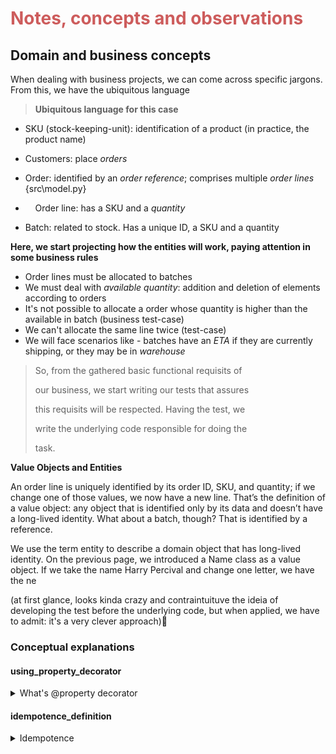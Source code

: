 <font color="indianred">

# Notes, concepts and observations

</font>

## Domain and business concepts

When dealing with business projects, we can come across specific jargons. From this, we have the ubiquitous language

> **Ubiquitous language for this case**

- SKU (stock-keeping-unit): identification of a product (in practice, the product name)

- Customers: place *orders*

- Order: identified by an *order reference*; comprises multiple *order lines* {src\model.py}

- &nbsp;&nbsp;&nbsp;&nbsp;Order line: has a SKU and a *quantity*

- Batch: related to stock. Has a unique ID, a SKU and a quantity

**Here, we start projecting how the entities will work, paying attention in some business rules**

- Order lines must be allocated to batches
- We must deal with *available quantity*: addition and deletion of elements according to orders
- It's not possible to allocate a order whose quantity is higher than the available in batch (business test-case)
- We can't allocate the same line twice (test-case)
- We will face scenarios like - batches have an *ETA* if they are currently shipping, or they may be in *warehouse*


> So, from the gathered basic functional requisits of 
>
> our business, we start writing our tests that assures 
>
> this requisits will be respected. Having the test, we 
>
> write the underlying code responsible for doing the 
>
> task.

**Value Objects and Entities**

An order line is uniquely identified by its order ID, SKU, and quantity; if we change one of those values, we now have a new line. That’s the definition of a value object: any object that is identified only by its data and doesn’t have a long-lived identity. What about a batch, though? That is identified by a reference.

We use the term entity to describe a domain object that has long-lived identity. On the previous page, we introduced a Name class as a value object. If we take the name Harry Percival and change one letter, we have the ne


<p>
(at first glance, looks kinda crazy and contraintuituve the ideia of developing the test before the underlying code, but when applied, we have to admit: it's a very clever approach)🤪
</p>

### Conceptual explanations

#### using_property_decorator
<details>
    <summary>What's @property decorator</summary>
    
    The @property decorator is a built-in construct in Python that provides a concise way to define properties in classes. It essentially creates a getter method that behaves like an attribute when accessed. Here's a breakdown of its functionality:

    Functionality:

    Transforms a Method into an Attribute: When you apply @property to a method within a class, it alters how that method is invoked. Instead of calling it like a regular method with parentheses, you can access it directly using dot notation, just like an attribute.

    Getters and Setters (Optional): The @property decorator can also be used in conjunction with the @setter.setter and @deleter.deleter decorators to define setter and deleter methods for the property. These methods control how the property's value can be set and deleted, respectively.

</details>

#### idempotence_definition
<details>
    <summary>Idempotence</summary>
    Idempotence is a property of certain operations or actions that ensures they can be applied multiple times without changing the outcome, beyond the initial application. In simpler terms, performing an idempotent operation multiple times has the same effect as performing it just once.
</details>